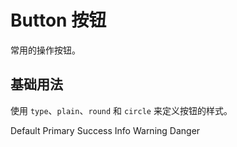# Button 按钮

常用的操作按钮。

## 基础用法
使用 `type`、`plain`、`round` 和 `circle` 来定义按钮的样式。
<script setup>
import ButtonCom from '../.vitepress/theme/components/button.vue'
</script>
<el-row class="mb-4">
  <el-button>Default</el-button>
  <el-button type="primary">Primary</el-button>
  <el-button type="success">Success</el-button>
  <el-button type="info">Info</el-button>
  <el-button type="warning">Warning</el-button>
  <el-button type="danger">Danger</el-button>
</el-row>
<el-row>
  <el-button icon="Search" circle />
  <el-button type="primary" icon="Edit" circle />
  <el-button type="success" icon="Check" circle />
  <el-button type="info" icon="Message" circle />
  <el-button type="warning" icon="Star" circle />
  <el-button type="danger" icon="Delete" circle />
</el-row>
<br />
<ButtonCom />